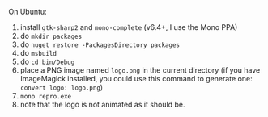 On Ubuntu:

1. install `gtk-sharp2` and `mono-complete` (v6.4+, I use the Mono PPA)
1. do `mkdir packages`
1. do `nuget restore -PackagesDirectory packages`
1. do `msbuild`
1. do `cd bin/Debug`
1. place a PNG image named `logo.png` in the current directory (if you have ImageMagick installed, you could use this command to generate one: `convert logo: logo.png`)
1. `mono repro.exe`
1. note that the logo is not animated as it should be.
